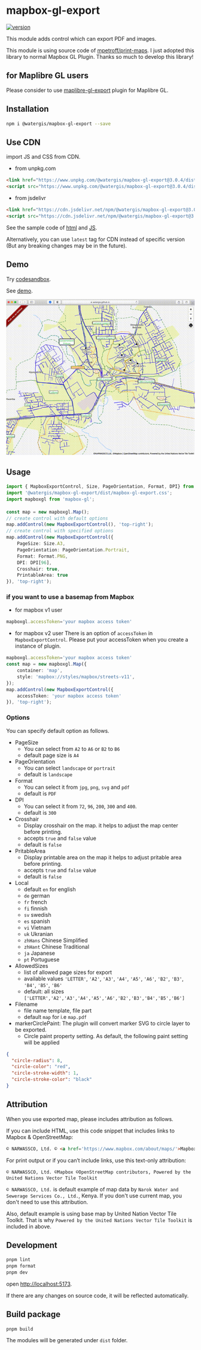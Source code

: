 # mapbox-gl-export

[![version](https://img.shields.io/npm/v/@watergis/mapbox-gl-export.svg)](https://www.npmjs.com/package/@watergis/mapbox-gl-export)

This module adds control which can export PDF and images.

This module is using source code of [mpetroff/print-maps](https://github.com/mpetroff/print-maps). I just adopted this library to normal Mapbox GL Plugin. Thanks so much to develop this library!

## for Maplibre GL users

Please consider to use [maplibre-gl-export](https://github.com/watergis/maplibre-gl-export) plugin for Maplibre GL.

## Installation

```bash
npm i @watergis/mapbox-gl-export --save
```

## Use CDN

import JS and CSS from CDN.

- from unpkg.com

```html
<link href="https://www.unpkg.com/@watergis/mapbox-gl-export@3.0.4/dist/mapbox-gl-export.css" rel="stylesheet" />
<script src="https://www.unpkg.com/@watergis/mapbox-gl-export@3.0.4/dist/mapbox-gl-export.umd.js"></script>
```

- from jsdelivr

```html
<link href="https://cdn.jsdelivr.net/npm/@watergis/mapbox-gl-export@3.0.4/dist/mapbox-gl-export.css" rel="stylesheet" />
<script src="https://cdn.jsdelivr.net/npm/@watergis/mapbox-gl-export@3.0.4/dist/mapbox-gl-export.umd.js"></script>
```

See the sample code of [html](./index_cdn.html) and [JS](./index_cdn.js).

Alternatively, you can use `latest` tag for CDN instead of specific version (But any breaking changes may be in the future).

## Demo

Try [codesandbox](https://codesandbox.io/s/mapbox-gl-export-8x4lw?file=/src/index.ts).

See [demo](https://watergis.github.io/mapbox-gl-export/#12/-1.08551/35.87063).

![demo.gif](./demo.gif)

## Usage

```ts
import { MapboxExportControl, Size, PageOrientation, Format, DPI} from "@watergis/mapbox-gl-export";
import '@watergis/mapbox-gl-export/dist/mapbox-gl-export.css';
import mapboxgl from 'mapbox-gl';

const map = new mapboxgl.Map();
// create control with default options
map.addControl(new MapboxExportControl(), 'top-right');
// create control with specified options
map.addControl(new MapboxExportControl({
    PageSize: Size.A3,
    PageOrientation: PageOrientation.Portrait,
    Format: Format.PNG,
    DPI: DPI[96],
    Crosshair: true,
    PrintableArea: true
}), 'top-right');
```

### if you want to use a basemap from Mapbox

- for mapbox v1 user

```ts
mapboxgl.accessToken='your mapbox access token'
```

- for mapbox v2 user
There is an option of `accessToken` in `MapboxExportControl`. Please put your accessToken when you create a instance of plugin.

```ts
mapboxgl.accessToken='your mapbox access token'
const map = new mapboxgl.Map({
    container: 'map',
    style: 'mapbox://styles/mapbox/streets-v11',
});
map.addControl(new MapboxExportControl({
    accessToken: 'your mapbox access token'
}), 'top-right');
```

### Options

You can specify default option as follows.

- PageSize
  - You can select from `A2` to `A6` or `B2` to `B6`
  - default page size is `A4`
- PageOrientation
  - You can select `landscape` or `portrait`
  - default is `landscape`
- Format
  - You can select it from `jpg`, `png`, `svg` and `pdf`
  - default is `PDF`
- DPI
  - You can select it from `72`, `96`, `200`, `300` and `400`.
  - default is `300`
- Crosshair
  - Display crosshair on the map. it helps to adjust the map center before printing.
  - accepts `true` and `false` value
  - default is `false`
- PritableArea
  - Display printable area on the map it helps to adjust pritable area before printing.
  - accepts `true` and `false` value
  - default is `false`
- Local
  - default `en` for english
  - `de` german
  - `fr` french
  - `fi` finnish
  - `sv` swedish
  - `es` spanish
  - `vi` Vietnam
  - `uk` Ukranian
  - `zhHans` Chinese Simplified
  - `zhHant` Chinese Traditional
  - `ja` Japanese
  - `pt` Portuguese
- AllowedSizes
  - list of allowed page sizes for export
  - available values `'LETTER'`, `'A2'`, `'A3'`, `'A4'`, `'A5'`, `'A6'`, `'B2'`, `'B3'`, `'B4'`, `'B5'`, `'B6'`
  - default: all sizes `['LETTER','A2','A3','A4','A5','A6','B2','B3','B4','B5','B6']`
- Filename
  - file name template, file part
  - default `map` for i.e `map.pdf`
- markerCirclePaint: The plugin will convert marker SVG to circle layer to be exported.
  - Circle paint property setting. As default, the following paint setting will be applied

```json
{
  "circle-radius": 8,
  "circle-color": "red",
  "circle-stroke-width": 1,
  "circle-stroke-color": "black"
}
```

## Attribution

When you use exported map, please includes attribution as follows.

If you can include HTML, use this code snippet that includes links to Mapbox & OpenStreetMap:

```html
© NARWASSCO, Ltd. © <a href='https://www.mapbox.com/about/maps/'>Mapbox</a> © <a href='https://www.openstreetmap.org/copyright'>OpenStreetMap</a> <strong><a href='https://www.mapbox.com/map-feedback/' target='_blank'>Improve this map</a></strong>Powered by the United Nations Vector Tile Toolkit
```

For print output or if you can’t include links, use this text-only attribution:

```
© NARWASSCO, Ltd. ©Mapbox ©OpenStreetMap contributors, Powered by the United Nations Vector Tile Toolkit
```

`© NARWASSCO, Ltd.` is default example of map data by `Narok Water and Sewerage Services Co., Ltd.`, Kenya. If you don't use current map, you don't need to use this attribution.

Also, default example is using base map by United Nation Vector Tile Toolkit. That is why `Powered by the United Nations Vector Tile Toolkit` is included in above.

## Development

```bash
pnpm lint
pnpm format
pnpm dev
```

open [http://localhost:5173](http://localhost:5173).

If there are any changes on source code, it will be reflected automatically.

## Build package

```
pnpm build
```

The modules will be generated under `dist` folder.
